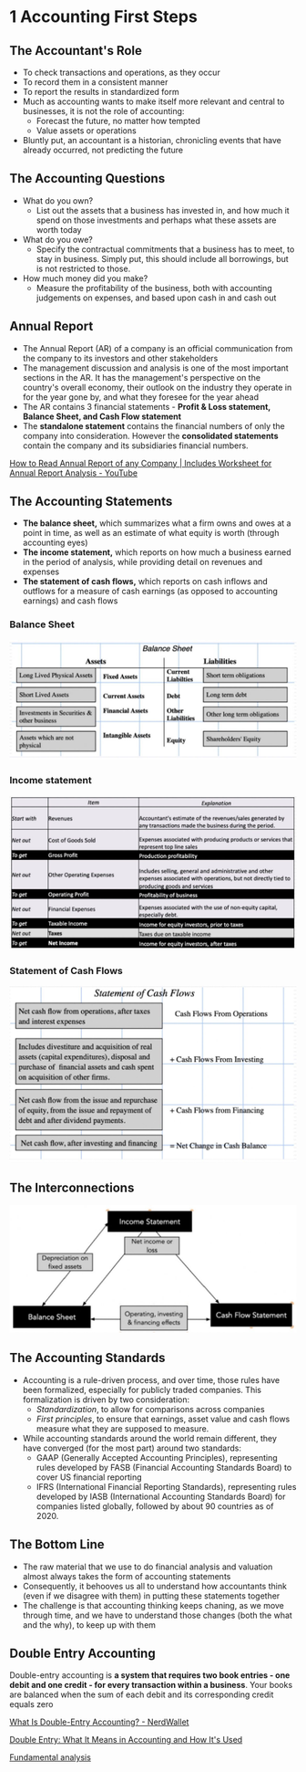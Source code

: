 # 1 Accounting First Steps

## The Accountant's Role

- To check transactions and operations, as they occur
- To record them in a consistent manner
- To report the results in standardized form
- Much as accounting wants to make itself more relevant and central to businesses, it is not the role of accounting:
  - Forecast the future, no matter how tempted
  - Value assets or operations
- Bluntly put, an accountant is a historian, chronicling events that have already occurred, not predicting the future

## The Accounting Questions

- What do you own?
  - List out the assets that a business has invested in, and how much it spend on those investments and perhaps what these assets are worth today
- What do you owe?
  - Specify the contractual commitments that a business has to meet, to stay in business. Simply put, this should include all borrowings, but is not restricted to those.
- How much money did you make?
  - Measure the profitability of the business, both with accounting judgements on expenses, and based upon cash in and cash out

## Annual Report

- The Annual Report (AR) of a company is an official communication from the company to its investors and other stakeholders
- The management discussion and analysis is one of the most important sections in the AR. It has the management's perspective on the country's overall economy, their outlook on the industry they operate in for the year gone by, and what they foresee for the year ahead
- The AR contains 3 financial statements - **Profit & Loss statement, Balance Sheet, and Cash Flow statement**
- The **standalone statement** contains the financial numbers of only the company into consideration. However the **consolidated statements** contain the company and its subsidiaries financial numbers.

[How to Read Annual Report of any Company | Includes Worksheet for Annual Report Analysis - YouTube](https://www.youtube.com/watch?v=V28LpTApAww)

## The Accounting Statements

- **The balance sheet,** which summarizes what a firm owns and owes at a point in time, as well as an estimate of what equity is worth (through accounting eyes)
- **The income statement,** which reports on how much a business earned in the period of analysis, while providing detail on revenues and expenses
- **The statement of cash flows,** which reports on cash inflows and outflows for a measure of cash earnings (as opposed to accounting earnings) and cash flows

### Balance Sheet

![image](../../media/Accounting-for-Finance_1.-Accounting-First-Steps-image1.jpg)

### Income statement

![image](../../media/Accounting-for-Finance_1.-Accounting-First-Steps-image2.jpg)

### Statement of Cash Flows

![image](../../media/Accounting-for-Finance_1.-Accounting-First-Steps-image3.jpg)

## The Interconnections

![image](../../media/Accounting-for-Finance_1.-Accounting-First-Steps-image4.jpg)

## The Accounting Standards

- Accounting is a rule-driven process, and over time, those rules have been formalized, especially for publicly traded companies. This formalization is driven by two consideration:
  - *Standardization*, to allow for comparisons across companies
  - *First principles*, to ensure that earnings, asset value and cash flows measure what they are supposed to measure.
- While accounting standards around the world remain different, they have converged (for the most part) around two standards:
  - GAAP (Generally Accepted Accounting Principles), representing rules developed by FASB (Financial Accounting Standards Board) to cover US financial reporting
  - IFRS (International Financial Reporting Standards), representing rules developed by IASB (International Accounting Standards Board) for companies listed globally, followed by about 90 countries as of 2020.

## The Bottom Line

- The raw material that we use to do financial analysis and valuation almost always takes the form of accounting statements
- Consequently, it behooves us all to understand how accountants think (even if we disagree with them) in putting these statements together
- The challenge is that accounting thinking keeps chaning, as we move through time, and we have to understand those changes (both the what and the why), to keep up with them

## Double Entry Accounting

Double-entry accounting is **a system that requires two book entries - one debit and one credit - for every transaction within a business**. Your books are balanced when the sum of each debit and its corresponding credit equals zero

[What Is Double-Entry Accounting? - NerdWallet](https://www.nerdwallet.com/article/small-business/double-entry-accounting)

[Double Entry: What It Means in Accounting and How It's Used](https://www.investopedia.com/terms/d/double-entry.asp)

[Fundamental analysis](https://www.youtube.com/playlist?list=PLX2SHiKfualFGenPFh2onjzsh8TeprEmU)
